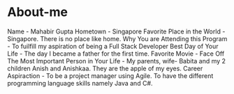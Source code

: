 # About-me
Name - Mahabir Gupta
Hometown - Singapore
Favorite Place in the World - Singapore. There is no place like home.
Why You are Attending this Program - To fuilfill my aspiration of being a Full Stack Developer
Best Day of Your Life - The day I became a father for the first time.
Favorite Movie - Face Off
The Most Important Person in Your Life - My parents, wife- Babita and my 2 children Anish and Anishkaa. They are the apple of my eyes. 
Career Aspiraction - To be a project manager using Agile. To have the different programming language skills namely Java and C#.
